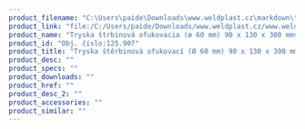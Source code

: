 ```yaml
---
product_filename: "C:\Users\paide\Downloads\www.weldplast.cz\markdown\tryska-sterbinova-ofukovaci-o-60-mm-90-x-130-x-300-mm_pg=5.md"
product_link: "file:/C:/Users/paide/Downloads/www.weldplast.cz/www.weldplast.cz/sk/tryska-sterbinova-ofukovaci-o-60-mm-90-x-130-x-300-mm_pg=5"
product_name: "Tryska štrbinová ofukovacia (ø 60 mm) 90 x 130 x 300 mmvystupný otvor regulovateľný"
product_id: "Obj. číslo:125.907"
product_title: "Tryska štěrbinová ofukovací (Ø 60 mm) 90 x 130 x 300 mm | Weldplast"
product_desc: ""
product_specs: ""
product_downloads: ""
product_href: ""
product_desc_2: ""
product_accessories: ""
product_similar: ""
---
```

